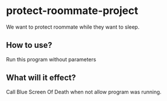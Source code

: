 # protect-roommate-project

We want to protect roommate while they want to sleep.

## How to use?

Run this program without parameters

## What will it effect?

Call Blue Screen Of Death when not allow program was running.
